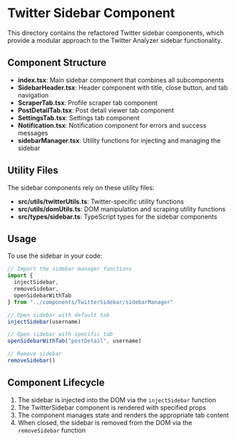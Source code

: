# Twitter Sidebar Component

This directory contains the refactored Twitter sidebar components, which provide a modular approach to the Twitter Analyzer sidebar functionality.

## Component Structure

- **index.tsx**: Main sidebar component that combines all subcomponents
- **SidebarHeader.tsx**: Header component with title, close button, and tab navigation
- **ScraperTab.tsx**: Profile scraper tab component
- **PostDetailTab.tsx**: Post detail viewer tab component
- **SettingsTab.tsx**: Settings tab component
- **Notification.tsx**: Notification component for errors and success messages
- **sidebarManager.tsx**: Utility functions for injecting and managing the sidebar

## Utility Files

The sidebar components rely on these utility files:

- **src/utils/twitterUtils.ts**: Twitter-specific utility functions
- **src/utils/domUtils.ts**: DOM manipulation and scraping utility functions
- **src/types/sidebar.ts**: TypeScript types for the sidebar components

## Usage

To use the sidebar in your code:

```typescript
// Import the sidebar manager functions
import { 
  injectSidebar, 
  removeSidebar, 
  openSidebarWithTab
} from "../components/TwitterSidebar/sidebarManager"

// Open sidebar with default tab
injectSidebar(username)

// Open sidebar with specific tab
openSidebarWithTab("postDetail", username)

// Remove sidebar
removeSidebar()
```

## Component Lifecycle

1. The sidebar is injected into the DOM via the `injectSidebar` function
2. The TwitterSidebar component is rendered with specified props
3. The component manages state and renders the appropriate tab content
4. When closed, the sidebar is removed from the DOM via the `removeSidebar` function 